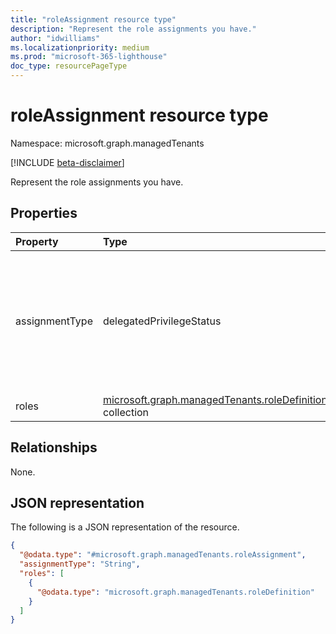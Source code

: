 ```yaml
---
title: "roleAssignment resource type"
description: "Represent the role assignments you have."
author: "idwilliams"
ms.localizationpriority: medium
ms.prod: "microsoft-365-lighthouse"
doc_type: resourcePageType
---
```


# roleAssignment resource type

Namespace: microsoft.graph.managedTenants

[!INCLUDE [beta-disclaimer](../../includes/beta-disclaimer.md)]

Represent the role assignments you have.

## Properties
|Property|Type|Description|
|:---|:---|:---|
|assignmentType|delegatedPrivilegeStatus|The type of the admin relationship(s) associated with the role assignment. Possible values are: `none`, `delegatedAdminPrivileges`, `unknownFutureValue`, `granularDelegatedAdminPrivileges`, `delegatedAndGranularDelegetedAdminPrivileges`. Note that you must use the `Prefer: include - unknown -enum-members` request header to get the following value(s) from this [evolvable enum](/graph/best-practices-concept#handling-future-members-in-evolvable-enumerations): `granularDelegatedAdminPrivileges` , `delegatedAndGranularDelegetedAdminPrivileges`.|
|roles|[microsoft.graph.managedTenants.roleDefinition](../resources/managedtenants-intune-roledefinition.md) collection|The collection of roles assigned.|

## Relationships
None.

## JSON representation
The following is a JSON representation of the resource.
<!-- {
  "blockType": "resource",
  "@odata.type": "microsoft.graph.managedTenants.roleAssignment"
}
-->
``` json
{
  "@odata.type": "#microsoft.graph.managedTenants.roleAssignment",
  "assignmentType": "String",
  "roles": [
    {
      "@odata.type": "microsoft.graph.managedTenants.roleDefinition"
    }
  ]
}
```
